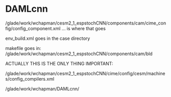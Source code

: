 # DAMLcnn


/glade/work/wchapman/cesm2_1_espstochCNN/components/cam/cime_config/config_component.xml ... is where that goes


env_build.xml goes in the case directory


makefile goes in:  /glade/work/wchapman/cesm2_1_espstochCNN/components/cam/bld



ACTUALLY THIS IS THE ONLY THING IMPORTANT:

/glade/work/wchapman/cesm2_1_espstochCNN/cime/config/cesm/machines/config_compilers.xml

/glade/work/wchapman/DAMLcnn/